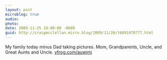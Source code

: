 ```yaml
---
layout: post
microblog: true
audio: 
photo: 
date: 2009-11-25 18:00:00 -0600
guid: http://craigmcclellan.micro.blog/2009/11/26/t6091078777.html
---
```

My family today minus Dad taking pictures. Mom, Grandparents, Uncle, and Great Aunts and Uncle.  [yfrog.com/auwjmj](http://yfrog.com/auwjmj)

